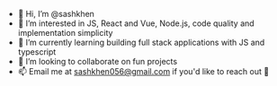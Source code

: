 - 👋 Hi, I’m @sashkhen
- 👀 I’m interested in JS, React and Vue, Node.js, code quality and implementation simplicity
- 🌱 I’m currently learning building full stack applications with JS and typescript
- 💞️ I’m looking to collaborate on fun projects
- 📫 Email me at sashkhen056@gmail.com if you'd like to reach out 🙌

<!---
sashkhen/sashkhen is a ✨ special ✨ repository because its `README.md` (this file) appears on your GitHub profile.
You can click the Preview link to take a look at your changes.
--->
